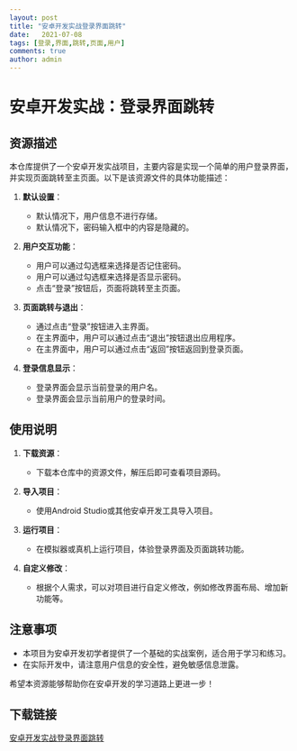 ```yaml
---
layout: post
title: "安卓开发实战登录界面跳转"
date:   2021-07-08
tags: [登录,界面,跳转,页面,用户]
comments: true
author: admin
---
```

# 安卓开发实战：登录界面跳转

## 资源描述

本仓库提供了一个安卓开发实战项目，主要内容是实现一个简单的用户登录界面，并实现页面跳转至主页面。以下是该资源文件的具体功能描述：

1. **默认设置**：
   - 默认情况下，用户信息不进行存储。
   - 默认情况下，密码输入框中的内容是隐藏的。

2. **用户交互功能**：
   - 用户可以通过勾选框来选择是否记住密码。
   - 用户可以通过勾选框来选择是否显示密码。
   - 点击“登录”按钮后，页面将跳转至主页面。

3. **页面跳转与退出**：
   - 通过点击“登录”按钮进入主界面。
   - 在主界面中，用户可以通过点击“退出”按钮退出应用程序。
   - 在主界面中，用户可以通过点击“返回”按钮返回到登录页面。

4. **登录信息显示**：
   - 登录界面会显示当前登录的用户名。
   - 登录界面会显示当前用户的登录时间。

## 使用说明

1. **下载资源**：
   - 下载本仓库中的资源文件，解压后即可查看项目源码。

2. **导入项目**：
   - 使用Android Studio或其他安卓开发工具导入项目。

3. **运行项目**：
   - 在模拟器或真机上运行项目，体验登录界面及页面跳转功能。

4. **自定义修改**：
   - 根据个人需求，可以对项目进行自定义修改，例如修改界面布局、增加新功能等。

## 注意事项

- 本项目为安卓开发初学者提供了一个基础的实战案例，适合用于学习和练习。
- 在实际开发中，请注意用户信息的安全性，避免敏感信息泄露。

希望本资源能够帮助你在安卓开发的学习道路上更进一步！

## 下载链接

[安卓开发实战登录界面跳转](https://pan.quark.cn/s/bd78169e4ef1)